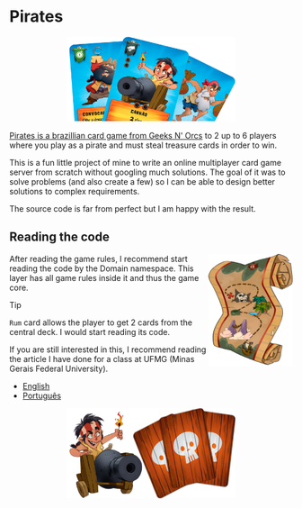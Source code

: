 # Pirates

<p align="center">
    <img width="300" height="150" src="/Documents/Images/cards.png">
</p>

[Pirates is a brazillian card game from Geeks N' Orcs](https://geeksnorcs.com.br/piratas/)  to 2 up to 6 players where you play as a pirate and must steal treasure cards in order
to win.

This is a fun little project of mine to write an online multiplayer card game server from scratch without googling much
solutions. The goal of it was to solve problems (and also create a few) so I can be able to design better solutions to
complex requirements.

The source code is far from perfect but I am happy with the result.

## Reading the code

<img align="right" width="150" height="200" src="/Documents/Images/map.png">

After reading the game rules, I recommend start reading the code by the Domain namespace. This layer has all game rules inside it
and thus the game core.

> [!TIP]
> `Rum` card allows the player to get 2 cards from the central deck. I would start reading its code.

If you are still interested in this, I recommend reading the article I have done for a class at UFMG
(Minas Gerais Federal University).

- [English](Documents/Articles/article-en.pdf)
- [Português](Documents/Articles/article-pt.pdf)


<p align="center">
    <img width="300" height="160" src="/Documents/Images/cannon.png">
</p>
